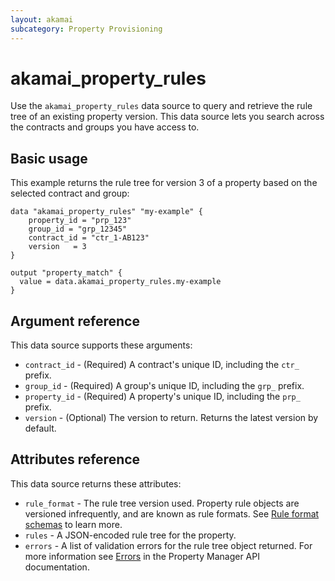 ```yaml
---
layout: akamai
subcategory: Property Provisioning
---
```


# akamai_property_rules

Use the `akamai_property_rules` data source to query and retrieve the rule tree of
an existing property version. This data source lets you search across the contracts
and groups you have access to.

## Basic usage

This example returns the rule tree for version 3 of a property based on the selected contract and group:

```hcl
data "akamai_property_rules" "my-example" {
    property_id = "prp_123"
    group_id = "grp_12345"
    contract_id = "ctr_1-AB123"
    version   = 3
}

output "property_match" {
  value = data.akamai_property_rules.my-example
}
```

## Argument reference

This data source supports these arguments:

* `contract_id` - (Required) A contract's unique ID, including the `ctr_` prefix.
* `group_id` - (Required) A group's unique ID, including the `grp_` prefix.
* `property_id` - (Required) A property's unique ID, including the `prp_` prefix.
* `version` - (Optional) The version to return. Returns the latest version by default.

## Attributes reference

This data source returns these attributes:

* `rule_format` - The rule tree version used. Property rule objects are versioned infrequently, and are known as rule formats. See [Rule format schemas](https://techdocs.akamai.com/property-mgr/reference/rule-format-schemas) to learn more.
* `rules` - A JSON-encoded rule tree for the property.
* `errors` - A list of validation errors for the rule tree object returned. For more information see [Errors](https://techdocs.akamai.com/property-mgr/reference/api-errors) in the Property Manager API documentation.
